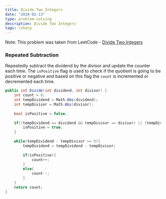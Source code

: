 ```yaml
---
title: Divide Two Integers
date: "2020-02-13"
type: problem-solving
description: Divide Two Integers
tags: csharp
---
```


Note: This problem was taken from LeetCode - [Divide Two Integers](https://leetcode.com/problems/divide-two-integers/)

### Repeated Subtraction

Repeatedly subtract the dividend by the divisor and update the counter each time. The `isPositive` flag is used to check if the quotient is going to be positive or negative and based on this flag the `count` is incremented or decremented each time.

```csharp
public int Divide(int dividend, int divisor) {
    int count = 0;
    int tempDividend = Math.Abs(dividend);
    int tempDivisor = Math.Abs(divisor);
    
    bool isPositive = false;
    
    if((tempDividend == dividend && tempDivisor == divisor) || (tempDividend != dividend && tempDivisor != divisor)){
        isPositive = true;
    }
    
    while(tempDividend - tempDivisor >= 0){
        tempDividend = tempDividend - tempDivisor;
        
        if(isPositive){
            count++;
        }
        else{
            count--;
        }
    }
    return count;
}
```

